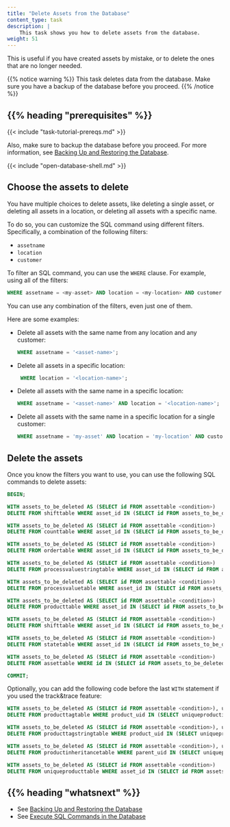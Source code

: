 ```yaml
---
title: "Delete Assets from the Database"
content_type: task
description: |
    This task shows you how to delete assets from the database.
weight: 51
---
```


<!-- overview -->

This is useful if you have created assets by mistake, or to delete
the ones that are no longer needed.

{{% notice warning %}} This task deletes data from the database. Make sure you
have a backup of the database before you proceed. {{% /notice %}}

## {{% heading "prerequisites" %}}

{{< include "task-tutorial-prereqs.md" >}}

Also, make sure to backup the database before you proceed. For more information,
see [Backing Up and Restoring the Database](TODO).

<!-- steps -->

{{< include "open-database-shell.md" >}}

## Choose the assets to delete

You have multiple choices to delete assets, like deleting a single asset, or
deleting all assets in a location, or deleting all assets with a specific name.

To do so, you can customize the SQL command using different filters. Specifically,
a combination of the following filters:

- `assetname`
- `location`
- `customer`

To filter an SQL command, you can use the `WHERE` clause. For example, using all
of the filters:

```sql
WHERE assetname = <my-asset> AND location = <my-location> AND customer = <my-customer>;
```

You can use any combination of the filters, even just one of them.

Here are some examples:

- Delete all assets with the same name  from any location and any customer:

  ```sql
  WHERE assetname = '<asset-name>';
  ```

- Delete all assets in a specific location:

  ```sql
   WHERE location = '<location-name>';
   ```

- Delete all assets with the same name in a specific location:

  ```sql
  WHERE assetname = '<asset-name>' AND location = '<location-name>';
  ```

- Delete all assets with the same name in a specific location for a single customer:

  ```sql
  WHERE assetname = 'my-asset' AND location = 'my-location' AND customer = 'customer';
  ```

## Delete the assets

Once you know the filters you want to use, you can use the following SQL commands
to delete assets:

```sql
BEGIN;

WITH assets_to_be_deleted AS (SELECT id FROM assettable <condition>)
DELETE FROM shifttable WHERE asset_id IN (SELECT id FROM assets_to_be_deleted);

WITH assets_to_be_deleted AS (SELECT id FROM assettable <condition>)
DELETE FROM counttable WHERE asset_id IN (SELECT id FROM assets_to_be_deleted);

WITH assets_to_be_deleted AS (SELECT id FROM assettable <condition>)
DELETE FROM ordertable WHERE asset_id IN (SELECT id FROM assets_to_be_deleted);

WITH assets_to_be_deleted AS (SELECT id FROM assettable <condition>)
DELETE FROM processvaluestringtable WHERE asset_id IN (SELECT id FROM assets_to_be_deleted);

WITH assets_to_be_deleted AS (SELECT id FROM assettable <condition>)
DELETE FROM processvaluetable WHERE asset_id IN (SELECT id FROM assets_to_be_deleted);

WITH assets_to_be_deleted AS (SELECT id FROM assettable <condition>)
DELETE FROM producttable WHERE asset_id IN (SELECT id FROM assets_to_be_deleted);

WITH assets_to_be_deleted AS (SELECT id FROM assettable <condition>)
DELETE FROM shifttable WHERE asset_id IN (SELECT id FROM assets_to_be_deleted);

WITH assets_to_be_deleted AS (SELECT id FROM assettable <condition>)
DELETE FROM statetable WHERE asset_id IN (SELECT id FROM assets_to_be_deleted);

WITH assets_to_be_deleted AS (SELECT id FROM assettable <condition>)
DELETE FROM assettable WHERE id IN (SELECT id FROM assets_to_be_deleted);

COMMIT;
```

Optionally, you can add the following code before the last `WITH` statement if
you used the track&trace feature:

   ```sql
   WITH assets_to_be_deleted AS (SELECT id FROM assettable <condition>), uniqueproducts_to_be_deleted AS (SELECT uniqueproductid FROM uniqueproducttable WHERE asset_id IN (SELECT id FROM assets_to_be_deleted))
   DELETE FROM producttagtable WHERE product_uid IN (SELECT uniqueproductid FROM uniqueproducts_to_be_deleted);

   WITH assets_to_be_deleted AS (SELECT id FROM assettable <condition>), uniqueproducts_to_be_deleted AS (SELECT uniqueproductid FROM uniqueproducttable WHERE asset_id IN (SELECT id FROM assets_to_be_deleted))
   DELETE FROM producttagstringtable WHERE product_uid IN (SELECT uniqueproductid FROM uniqueproducts_to_be_deleted);

   WITH assets_to_be_deleted AS (SELECT id FROM assettable <condition>), uniqueproducts_to_be_deleted AS (SELECT uniqueproductid FROM uniqueproducttable WHERE asset_id IN (SELECT id FROM assets_to_be_deleted))
   DELETE FROM productinheritancetable WHERE parent_uid IN (SELECT uniqueproductid FROM uniqueproducts_to_be_deleted) OR child_uid IN (SELECT uniqueproductid FROM uniqueproducts_to_be_deleted);

   WITH assets_to_be_deleted AS (SELECT id FROM assettable <condition>)
   DELETE FROM uniqueproducttable WHERE asset_id IN (SELECT id FROM assets_to_be_deleted);
   ```

<!-- discussion -->

<!-- Optional section; add links to information related to this topic. -->
## {{% heading "whatsnext" %}}

- See [Backing Up and Restoring the Database](TODO)
- See [Execute SQL Commands in the Database](/docs/administration/execute-sql-in-database)
